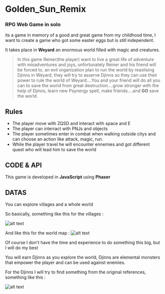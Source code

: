 # Golden_Sun_Remix 

### RPG Web Game in solo

its a game in memory of a good and great game from my childhood time, I want to create a game who got some easter eggs but is still independent.

It takes place in **Weyard** an enormous world filled with magic and creatures.

>In this game Reiner(the player) want to live a great life of adventure with misadventures and joys, unfortunately Reiner and his friend will be forced to, an evil organization plan to run the world by reaslising Djinns in Weyard, they will try to asserve Djinns so they can use their power to rule the world of Weyard....You and your friend will do all you can to save the world from great destruction....grow stronger with the help of Djinns, learn new Psynergy spell, make friends....and **GO** save the world.

## Rules

* The player move with ZQSD and interact with space and E
* The player can interract with PNJs and objects 
* The player sometimes enter in combat when walking outside citys and can choose an action like attack, magic, run.  
* While the player travel he will encounter ennemies and got different quest who will lead him to save the world

## CODE & API 

This game is developed in **JavaScript** using **Phaser**

## DATAS

You can explore villages and a whole world 

So basically, something like this for the villages :

![alt text](http://img2.game-oldies.com/sites/default/files/snaps/nintendo-game-boy-advance/golden-sun-usa-europe.png)

And like this for the world map : ![alt text](http://www.vgmaps.com/Atlas/GBA/GoldenSun-World.png)

Of course I don't have the time and experience to do something this big, but I will do my best

You will earn Djinns as you explore the world, Djinns are elemental monsters that empower the player and can be used against enemies.

For the Djinns I will try to find something from the original references, something like this :

![alt text](http://vignette4.wikia.nocookie.net/goldensun/images/0/0a/Djinn.jpg/revision/latest?cb=20090129020851)
